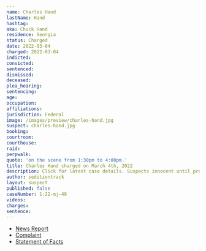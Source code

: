 ```yaml
---
name: Charles Hand
lastName: Hand
hashtag:
aka: Chuck Hand
residence: Georgia
status: Charged
date: 2022-03-04
charged: 2022-03-04
indicted:
convicted:
sentenced:
dismissed:
deceased:
plea_hearing:
sentencing:
age:
occupation:
affiliations:
jurisdiction: Federal
image: /images/preview/charles-hand.jpg
suspect: charles-hand.jpg
booking:
courtroom:
courthouse:
raid:
perpwalk:
quote: 'on the scene from 1:30pm to 4:00pm.'
title: Charles Hand charged on March 4th, 2022
description: Click for latest case details. Suspects innocent until proven guilty.
author: seditiontrack
layout: suspect
published: false
caseNumber: 1:22-mj-49
videos:
charges:
sentence:
---
```

- [News Report](https://www.11alive.com/article/news/special-reports/capitol-insurrection/georgia-couple-arrested-jan-6-case-capitol-riots/85-7da2e02e-4b63-4579-9aef-a959a286d122)
- [Complaint](https://www.justice.gov/usao-dc/case-multi-defendant/file/1482876/download)
- [Statement of Facts](https://www.justice.gov/usao-dc/case-multi-defendant/file/1482881/download)
